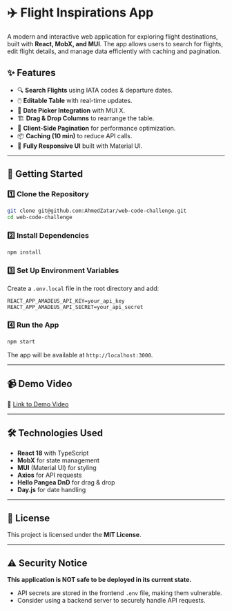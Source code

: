 # ✈️ Flight Inspirations App

A modern and interactive web application for exploring flight destinations, built with **React, MobX, and MUI**. The app allows users to search for flights, edit flight details, and manage data efficiently with caching and pagination.

## ✨ Features

- 🔍 **Search Flights** using IATA codes & departure dates.
- 🖱️ **Editable Table** with real-time updates.
- 📅 **Date Picker Integration** with MUI X.
- 🏗️ **Drag & Drop Columns** to rearrange the table.
- 📄 **Client-Side Pagination** for performance optimization.
- 📦 **Caching (10 min)** to reduce API calls.
- 🎨 **Fully Responsive UI** built with Material UI.

---

## 🚀 Getting Started

### 1️⃣ **Clone the Repository**
```sh
git clone git@github.com:AhmedZatar/web-code-challenge.git
cd web-code-challenge
```

### 2️⃣ **Install Dependencies**
```sh
npm install
```

### 3️⃣ **Set Up Environment Variables**
Create a `.env.local` file in the root directory and add:
```
REACT_APP_AMADEUS_API_KEY=your_api_key
REACT_APP_AMADEUS_API_SECRET=your_api_secret
```

### 4️⃣ **Run the App**
```sh
npm start
```
The app will be available at `http://localhost:3000`.

---

## 📹 Demo Video
📌 [Link to Demo Video](https://youtu.be/i3kfvI626gg)

---

## 🛠️ Technologies Used
- **React 18** with TypeScript
- **MobX** for state management
- **MUI** (Material UI) for styling
- **Axios** for API requests
- **Hello Pangea DnD** for drag & drop
- **Day.js** for date handling

---

## 📜 License
This project is licensed under the **MIT License**.

---

## ⚠️ Security Notice 
**This application is NOT safe to be deployed in its current state.**
- API secrets are stored in the frontend `.env` file, making them vulnerable.
- Consider using a backend server to securely handle API requests.

